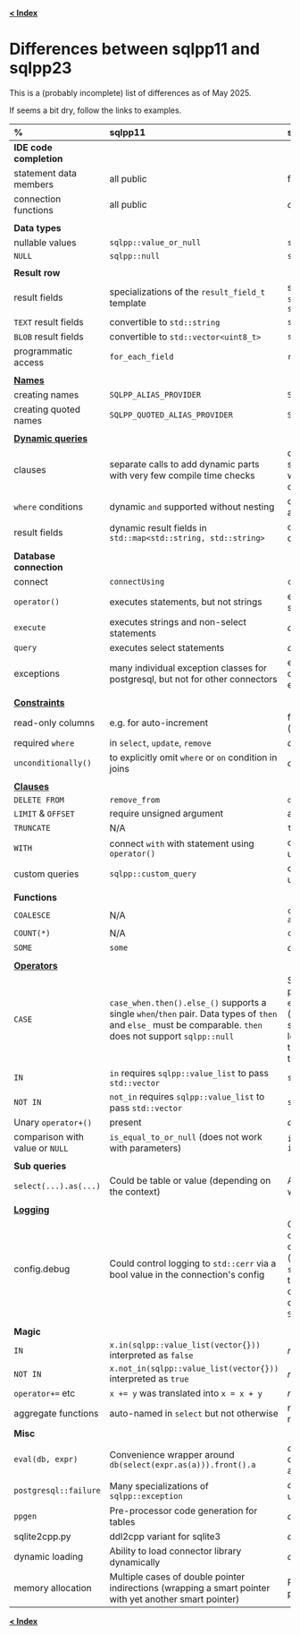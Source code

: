 [**\< Index**](/docs/README.md)

# Differences between sqlpp11 and sqlpp23

This is a (probably incomplete) list of differences as of May 2025.

If seems a bit dry, follow the links to examples.

| % | sqlpp11 | sqlpp23 |
| :------------- | :------------- | :----- |
| **IDE code completion** | | |
| statement data members | all public | fewer and private (less noisy) |
| connection functions | all public | *only* API public (less noisy) |
| | | |
| **Data types** | | |
| nullable values | `sqlpp::value_or_null` | `std::optional` |
| `NULL` | `sqlpp::null` | `std::nullopt` |
| | | |
| **Result row** | | |
| result fields | specializations of the `result_field_t` template | standard types, like `int64_t`, `std::optional<int64_t>`, or `std::string_view` |
| `TEXT` result fields | convertible to `std::string` | `std::string_view` |
| `BLOB` result fields | convertible to `std::vector<uint8_t>` | `std::span<uint8_t>` |
| programmatic access | `for_each_field` | `result_row_t::as_tuple()` |
| | | |
| [**Names**](/docs/tony_tables/names.md) | | |
| creating names | `SQLPP_ALIAS_PROVIDER` | `SQLPP_CREATE_NAME_TAG` |
| creating quoted names | `SQLPP_QUOTED_ALIAS_PROVIDER` | `SQLPP_CREATE_QUOTED_NAME_TAG` |
| | | |
| [**Dynamic queries**](/docs/tony_tables/dynamic_queries.md) | | |
| clauses | separate calls to add dynamic parts with very few compile time checks | directly embedded in statement using `dynamic()` with many compile time checks |
| `where` conditions | dynamic `and` supported without nesting | dynamic `and` and `or` supported at any nesting level |
| result fields | dynamic result fields in `std::map<std::string, std::string>` | correctly typed and named data members of result rows |
| | | |
| **Database connection** | | |
| connect | `connectUsing` | `connect_using` |
| `operator()` | executes statements, but not strings | executes statements and strings |
| `execute` | executes strings and non-select statements | *dropped* |
| `query` | executes select statements | *dropped* |
| exceptions | many individual exception classes for postgresql, but not for other connectors | exception classes for each connector to transport native error codes |
| | | |
| [**Constraints**](/docs/tony_tables/constraints.md) | | |
| read-only columns  | e.g. for auto-increment | for generated columns (`GENERATED`) |
| required `where`  | in `select`, `update`, `remove` | *dropped* |
| `unconditionally()`  | to explicitly omit `where` or `on` condition in joins | *dropped* |
| | | |
| [**Clauses**](/docs/tony_tables/clauses.md) | | |
| `DELETE FROM`  | `remove_from` | `delete_from` |
| `LIMIT` & `OFFSET`  | require unsigned argument | any integer argument |
| `TRUNCATE`  | N/A | `truncate` |
| `WITH`  | connect `with` with statement using `operator()` | connect `with` with statement using `operator<<` |
| custom queries  | `sqlpp::custom_query` | clauses can be concatenated using `operator<<` |
| | | |
| **Functions** | | |
| `COALESCE` | N/A | `coalesce(<one or more arguments>)` |
| `COUNT(*)` | N/A | `count(sqlpp::star)` |
| `SOME` | `some` | *dropped* (use `any`) |
| | | |
| [**Operators**](/docs/tony_tables/operators.md) | | |
| `CASE` | `case_when.then().else_()` supports a single `when`/`then` pair. Data types of `then` and `else_` must be comparable. `then` does not support `sqlpp::null` | Support for multiple `when`/`then` pairs. Data types of `then`s and `else` must be same (plus/minus optional). `then` supports `std::nullopt` if at least one `then` argument or the `else_` argument has a data type. |
| `IN` | `in` requires `sqlpp::value_list` to pass `std::vector` | `something.in(my_vector)` |
| `NOT IN` | `not_in` requires `sqlpp::value_list` to pass `std::vector` | `something.not_in(my_vector)` |
| Unary `operator+()` | present | *dropped* |
| comparison with value or `NULL` | `is_equal_to_or_null` (does not work with parameters) | `is_distinct_from` and `is_not_distinct_from` |
| | | |
| **Sub queries** | | |
| `select(...).as(...)` | Could be table or value (depending on the context) | Always a table unless wrapped by `value()` |
| | | |
| [**Logging**](/docs/tony_tables/logging.md) | | |
| config.debug | Could control logging to `std::cerr` via a bool value in the connection's config | Can control which message categories are logged and control how hey are logged (you can provide a `std::function`). And you can turn off debug logging completely at compile time by defining `SQLPP23_DISABLE_DEBUG`. |
| | | |
| **Magic** | | |
| `IN` | `x.in(sqlpp::value_list(vector{}))` interpreted as `false` | *no magic*: `x IN ()` |
| `NOT IN` | `x.not_in(sqlpp::value_list(vector{}))` interpreted as `true` | *no magic*: `x NOT IN ()` |
| `operator+=` etc | `x += y` was translated into `x = x + y` | *no magic*  |
| aggregate functions | auto-named in `select` but not otherwise | require explicit names, e.g. max(id).as(sqlpp::alias::max_) |
| **Misc** | | |
| `eval(db, expr)` | Convenience wrapper around `db(select(expr.as(a))).front().a` | *dropped* (could lead to dangling references, see `TEXT` and `BLOB`) |
| `postgresql::failure` | Many specializations of `sqlpp::exception` | *dropped* (was incomplete, unmaintained) |
| `ppgen` | Pre-processor code generation for tables | *dropped* |
| sqlite2cpp.py | ddl2cpp variant for sqlite3 | *dropped* |
| dynamic loading | Ability to load connector library dynamically | *dropped* (was unmaintained) |
| memory allocation | Multiple cases of double pointer indirections (wrapping a smart pointer with yet another smart pointer) | Removed all known double pointer indirections |

[**\< Index**](/docs/README.md)


